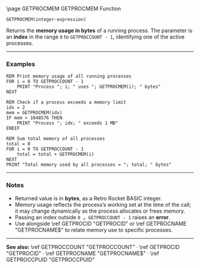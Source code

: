 \page GETPROCMEM GETPROCMEM Function

```basic
GETPROCMEM(integer-expression)
```

Returns the **memory usage in bytes** of a running process.
The parameter is an **index** in the range `0` to `GETPROCCOUNT - 1`, identifying one of the active processes.

---

### Examples

```basic
REM Print memory usage of all running processes
FOR i = 0 TO GETPROCCOUNT - 1
    PRINT "Process "; i; " uses "; GETPROCMEM(i); " bytes"
NEXT
```

```basic
REM Check if a process exceeds a memory limit
idx = 2
mem = GETPROCMEM(idx)
IF mem > 1048576 THEN
    PRINT "Process "; idx; " exceeds 1 MB"
ENDIF
```

```basic
REM Sum total memory of all processes
total = 0
FOR i = 0 TO GETPROCCOUNT - 1
    total = total + GETPROCMEM(i)
NEXT
PRINT "Total memory used by all processes = "; total; " bytes"
```

---

### Notes

* Returned value is in **bytes**, as a Retro Rocket BASIC integer.
* Memory usage reflects the process’s working set at the time of the call; it may change dynamically as the process allocates or frees memory.
* Passing an index outside `0 … GETPROCCOUNT - 1` raises an **error**.
* Use alongside \ref GETPROCID "GETPROCID" or \ref GETPROCNAME "GETPROCNAME\$" to relate memory use to specific processes.

---

**See also:**
\ref GETPROCCOUNT "GETPROCCOUNT" · \ref GETPROCID "GETPROCID" · \ref GETPROCNAME "GETPROCNAME\$" · \ref GETPROCCPUID "GETPROCCPUID"
